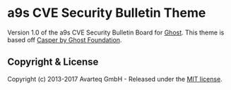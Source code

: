 # a9s CVE Security Bulletin Theme

Version 1.0 of the a9s CVE Security Bulletin Board for [Ghost](http://github.com/tryghost/ghost/).
This theme is based off [Casper by Ghost Foundation](https://github.com/TryGhost/Casper).

## Copyright & License

Copyright (c) 2013-2017 Avarteq GmbH - Released under the [MIT license](LICENSE).

